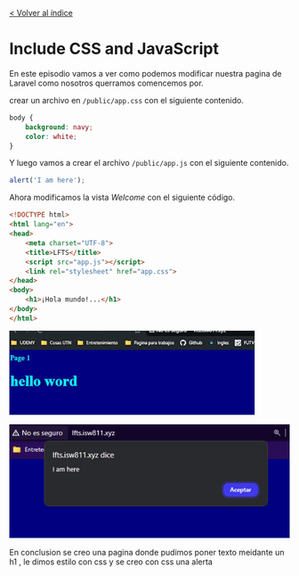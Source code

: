 [< Volver al índice](/docs/readme.md)

# Include CSS and JavaScript

En este episodio vamos a ver como podemos modificar nuestra pagina de Laravel como nosotros querramos comencemos por.

crear un archivo en `/public/app.css` con el siguiente contenido.

```css
body {
    background: navy;
    color: white;
}
```

Y luego vamos a crear el archivo `/public/app.js` con el siguiente contenido.

```javascript
alert('I am here');
```

Ahora modificamos la vista _Welcome_ con el siguiente código.

```html
<!DOCTYPE html>
<html lang="en">
<head>
    <meta charset="UTF-8">
    <title>LFTS</title>
    <script src="app.js"></script>
    <link rel="stylesheet" href="app.css">
</head>
<body>
    <h1>¡Hola mundo!...</h1>
</body>
</html>
```

![Vista Welcome](images/Hello_word.png)


![Vista Welcome](images/alerta.png)

En conclusion se creo una pagina donde pudimos poner texto meidante un h1 , le dimos estilo con css y se creo con css una alerta